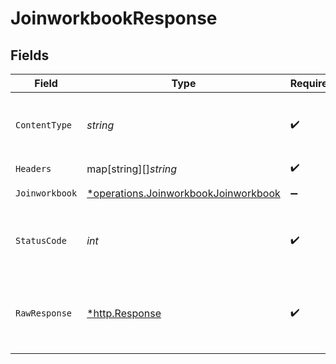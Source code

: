 # JoinworkbookResponse


## Fields

| Field                                                                                              | Type                                                                                               | Required                                                                                           | Description                                                                                        | Example                                                                                            |
| -------------------------------------------------------------------------------------------------- | -------------------------------------------------------------------------------------------------- | -------------------------------------------------------------------------------------------------- | -------------------------------------------------------------------------------------------------- | -------------------------------------------------------------------------------------------------- |
| `ContentType`                                                                                      | *string*                                                                                           | :heavy_check_mark:                                                                                 | HTTP response content type for this operation                                                      |                                                                                                    |
| `Headers`                                                                                          | map[string][]*string*                                                                              | :heavy_check_mark:                                                                                 | N/A                                                                                                |                                                                                                    |
| `Joinworkbook`                                                                                     | [*operations.JoinworkbookJoinworkbook](../../../pkg/models/operations/joinworkbookjoinworkbook.md) | :heavy_minus_sign:                                                                                 | OK                                                                                                 | {"status":"success","message":"Joined workspace Successfully"}                                     |
| `StatusCode`                                                                                       | *int*                                                                                              | :heavy_check_mark:                                                                                 | HTTP response status code for this operation                                                       |                                                                                                    |
| `RawResponse`                                                                                      | [*http.Response](https://pkg.go.dev/net/http#Response)                                             | :heavy_check_mark:                                                                                 | Raw HTTP response; suitable for custom response parsing                                            |                                                                                                    |